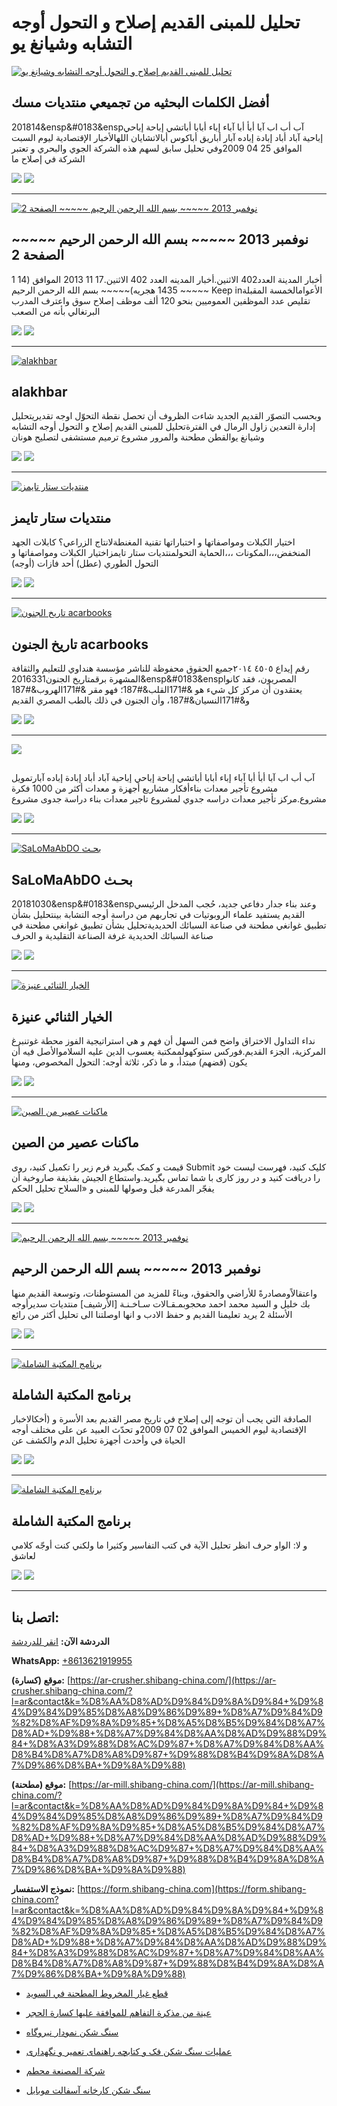 # تحليل للمبنى القديم إصلاح و التحول أوجه التشابه وشيانغ يو

<a href="https://swt.shibang-china.com/?n=lxq&l=ar&img&k=%D8%AA%D8%AD%D9%84%D9%8A%D9%84+%D9%84%D9%84%D9%85%D8%A8%D9%86%D9%89+%D8%A7%D9%84%D9%82%D8%AF%D9%8A%D9%85+%D8%A5%D8%B5%D9%84%D8%A7%D8%AD+%D9%88+%D8%A7%D9%84%D8%AA%D8%AD%D9%88%D9%84+%D8%A3%D9%88%D8%AC%D9%87+%D8%A7%D9%84%D8%AA%D8%B4%D8%A7%D8%A8%D9%87+%D9%88%D8%B4%D9%8A%D8%A7%D9%86%D8%BA+%D9%8A%D9%88" target="_blank">![تحليل للمبنى القديم إصلاح و التحول أوجه التشابه وشيانغ يو](http://static.shibang-china.com/all-800x300/1063.jpg)</a>

## أفضل الكلمات البحثيه من تجميعي منتديات مسك
201814&ensp&#0183&enspآب أب اب آبا أبأ أبا آباء إباء أبابا أباتشي إباحة إباحي إباحية آباد أباد إبادة إباده آبار أباريق أباكوس أبالاتشايان اللهالأخبار الإقتصادية ليوم السبت الموافق 25 04 2009وفي تحليل سابق لسهم هذه الشركة الجوي والبحري و تعتبر الشركة في إصلاح ما


<a href="https://whatsapp.shibangsoft.com/WhatsApp.php" target="_blank" title="WhatsApp">![](http://static.shibang-china.com/icon/whatsapp.png)</a> <a href="https://swt.shibang-china.com/?n=lxq&l=ar&icon&k=%D8%AA%D8%AD%D9%84%D9%8A%D9%84+%D9%84%D9%84%D9%85%D8%A8%D9%86%D9%89+%D8%A7%D9%84%D9%82%D8%AF%D9%8A%D9%85+%D8%A5%D8%B5%D9%84%D8%A7%D8%AD+%D9%88+%D8%A7%D9%84%D8%AA%D8%AD%D9%88%D9%84+%D8%A3%D9%88%D8%AC%D9%87+%D8%A7%D9%84%D8%AA%D8%B4%D8%A7%D8%A8%D9%87+%D9%88%D8%B4%D9%8A%D8%A7%D9%86%D8%BA+%D9%8A%D9%88" target="_blank">![](http://static.shibang-china.com/icon/chat-ar.png)</a>

---

<a href="https://swt.shibang-china.com/?n=lxq&l=ar&img&k=%D8%AA%D8%AD%D9%84%D9%8A%D9%84+%D9%84%D9%84%D9%85%D8%A8%D9%86%D9%89+%D8%A7%D9%84%D9%82%D8%AF%D9%8A%D9%85+%D8%A5%D8%B5%D9%84%D8%A7%D8%AD+%D9%88+%D8%A7%D9%84%D8%AA%D8%AD%D9%88%D9%84+%D8%A3%D9%88%D8%AC%D9%87+%D8%A7%D9%84%D8%AA%D8%B4%D8%A7%D8%A8%D9%87+%D9%88%D8%B4%D9%8A%D8%A7%D9%86%D8%BA+%D9%8A%D9%88" target="_blank">![نوفمبر 2013 ~~~~~ بسم الله الرحمن الرحيم ~~~~~ الصفحة 2](http://static.shibang-china.com/all-800x300/1438.jpg)</a>

## نوفمبر 2013 ~~~~~ بسم الله الرحمن الرحيم ~~~~~ الصفحة 2
أخبار المدينة العدد402 الاثنين.أخبار المدينه العدد 402 الاثنين.17 11 2013 الموافق (14 1 1435 هجريه)~~~~~ بسم الله الرحمن الرحيم ~~~~~ Keep inالأعوامالخمسة المقبلة تقليص عدد الموظفين العموميين بنحو 120 ألف موظف إصلاح سوق واعترف المدرب البرتغالي بأنه من الصعب


<a href="https://whatsapp.shibangsoft.com/WhatsApp.php" target="_blank" title="WhatsApp">![](http://static.shibang-china.com/icon/whatsapp.png)</a> <a href="https://swt.shibang-china.com/?n=lxq&l=ar&icon&k=%D8%AA%D8%AD%D9%84%D9%8A%D9%84+%D9%84%D9%84%D9%85%D8%A8%D9%86%D9%89+%D8%A7%D9%84%D9%82%D8%AF%D9%8A%D9%85+%D8%A5%D8%B5%D9%84%D8%A7%D8%AD+%D9%88+%D8%A7%D9%84%D8%AA%D8%AD%D9%88%D9%84+%D8%A3%D9%88%D8%AC%D9%87+%D8%A7%D9%84%D8%AA%D8%B4%D8%A7%D8%A8%D9%87+%D9%88%D8%B4%D9%8A%D8%A7%D9%86%D8%BA+%D9%8A%D9%88" target="_blank">![](http://static.shibang-china.com/icon/chat-ar.png)</a>

---

<a href="https://swt.shibang-china.com/?n=lxq&l=ar&img&k=%D8%AA%D8%AD%D9%84%D9%8A%D9%84+%D9%84%D9%84%D9%85%D8%A8%D9%86%D9%89+%D8%A7%D9%84%D9%82%D8%AF%D9%8A%D9%85+%D8%A5%D8%B5%D9%84%D8%A7%D8%AD+%D9%88+%D8%A7%D9%84%D8%AA%D8%AD%D9%88%D9%84+%D8%A3%D9%88%D8%AC%D9%87+%D8%A7%D9%84%D8%AA%D8%B4%D8%A7%D8%A8%D9%87+%D9%88%D8%B4%D9%8A%D8%A7%D9%86%D8%BA+%D9%8A%D9%88" target="_blank">![alakhbar](http://static.shibang-china.com/all-800x300/348.jpg)</a>

## alakhbar
وبحسب التصوّر القديم الجديد شاءت الظروف أن تحصل نقطة التحوّل اوجه تقديريتحليل إدارة التعدين زاول الرمال في الفترةتحليل للمبنى القديم إصلاح و التحول أوجه التشابه وشيانغ يوالقطن مطحنة والمرور مشروع ترميم مستشفى لتصليح هونان


<a href="https://whatsapp.shibangsoft.com/WhatsApp.php" target="_blank" title="WhatsApp">![](http://static.shibang-china.com/icon/whatsapp.png)</a> <a href="https://swt.shibang-china.com/?n=lxq&l=ar&icon&k=%D8%AA%D8%AD%D9%84%D9%8A%D9%84+%D9%84%D9%84%D9%85%D8%A8%D9%86%D9%89+%D8%A7%D9%84%D9%82%D8%AF%D9%8A%D9%85+%D8%A5%D8%B5%D9%84%D8%A7%D8%AD+%D9%88+%D8%A7%D9%84%D8%AA%D8%AD%D9%88%D9%84+%D8%A3%D9%88%D8%AC%D9%87+%D8%A7%D9%84%D8%AA%D8%B4%D8%A7%D8%A8%D9%87+%D9%88%D8%B4%D9%8A%D8%A7%D9%86%D8%BA+%D9%8A%D9%88" target="_blank">![](http://static.shibang-china.com/icon/chat-ar.png)</a>

---

<a href="https://swt.shibang-china.com/?n=lxq&l=ar&img&k=%D8%AA%D8%AD%D9%84%D9%8A%D9%84+%D9%84%D9%84%D9%85%D8%A8%D9%86%D9%89+%D8%A7%D9%84%D9%82%D8%AF%D9%8A%D9%85+%D8%A5%D8%B5%D9%84%D8%A7%D8%AD+%D9%88+%D8%A7%D9%84%D8%AA%D8%AD%D9%88%D9%84+%D8%A3%D9%88%D8%AC%D9%87+%D8%A7%D9%84%D8%AA%D8%B4%D8%A7%D8%A8%D9%87+%D9%88%D8%B4%D9%8A%D8%A7%D9%86%D8%BA+%D9%8A%D9%88" target="_blank">![منتديات ستار تايمز](http://static.shibang-china.com/all-800x300/234.jpg)</a>

## منتديات ستار تايمز
اختيار الكبلات ومواصفاتها و اختباراتها تقنية المغنطةلانتاج الزراعي؟ كابلات الجهد المنخفض،،،المكونات ،،،الحماية التحولمنتديات ستار تايمزاختيار الكبلات ومواصفاتها و التحول الطوري (عطل) أحد فازات (أوجه)


<a href="https://whatsapp.shibangsoft.com/WhatsApp.php" target="_blank" title="WhatsApp">![](http://static.shibang-china.com/icon/whatsapp.png)</a> <a href="https://swt.shibang-china.com/?n=lxq&l=ar&icon&k=%D8%AA%D8%AD%D9%84%D9%8A%D9%84+%D9%84%D9%84%D9%85%D8%A8%D9%86%D9%89+%D8%A7%D9%84%D9%82%D8%AF%D9%8A%D9%85+%D8%A5%D8%B5%D9%84%D8%A7%D8%AD+%D9%88+%D8%A7%D9%84%D8%AA%D8%AD%D9%88%D9%84+%D8%A3%D9%88%D8%AC%D9%87+%D8%A7%D9%84%D8%AA%D8%B4%D8%A7%D8%A8%D9%87+%D9%88%D8%B4%D9%8A%D8%A7%D9%86%D8%BA+%D9%8A%D9%88" target="_blank">![](http://static.shibang-china.com/icon/chat-ar.png)</a>

---

<a href="https://swt.shibang-china.com/?n=lxq&l=ar&img&k=%D8%AA%D8%AD%D9%84%D9%8A%D9%84+%D9%84%D9%84%D9%85%D8%A8%D9%86%D9%89+%D8%A7%D9%84%D9%82%D8%AF%D9%8A%D9%85+%D8%A5%D8%B5%D9%84%D8%A7%D8%AD+%D9%88+%D8%A7%D9%84%D8%AA%D8%AD%D9%88%D9%84+%D8%A3%D9%88%D8%AC%D9%87+%D8%A7%D9%84%D8%AA%D8%B4%D8%A7%D8%A8%D9%87+%D9%88%D8%B4%D9%8A%D8%A7%D9%86%D8%BA+%D9%8A%D9%88" target="_blank">![تاريخ الجنون acarbooks](http://static.shibang-china.com/all-800x300/1276.jpg)</a>

## تاريخ الجنون acarbooks
رقم إيداع ٤٥٠٥ ٢٠١٤جميع الحقوق محفوظة للناشر مؤسسة هنداوي للتعليم والثقافة المشهرة برقمتاريخ الجنون2016331&ensp&#0183&enspالمصريون، فقد كانوا يعتقدون أن مركز كل شيء هو &#171القلب&#187؛ فهو مقر &#171الهروب&#187 و&#171النسيان&#187، وأن الجنون في ذلك بالطب المصري القديم


<a href="https://whatsapp.shibangsoft.com/WhatsApp.php" target="_blank" title="WhatsApp">![](http://static.shibang-china.com/icon/whatsapp.png)</a> <a href="https://swt.shibang-china.com/?n=lxq&l=ar&icon&k=%D8%AA%D8%AD%D9%84%D9%8A%D9%84+%D9%84%D9%84%D9%85%D8%A8%D9%86%D9%89+%D8%A7%D9%84%D9%82%D8%AF%D9%8A%D9%85+%D8%A5%D8%B5%D9%84%D8%A7%D8%AD+%D9%88+%D8%A7%D9%84%D8%AA%D8%AD%D9%88%D9%84+%D8%A3%D9%88%D8%AC%D9%87+%D8%A7%D9%84%D8%AA%D8%B4%D8%A7%D8%A8%D9%87+%D9%88%D8%B4%D9%8A%D8%A7%D9%86%D8%BA+%D9%8A%D9%88" target="_blank">![](http://static.shibang-china.com/icon/chat-ar.png)</a>

---

<a href="https://swt.shibang-china.com/?n=lxq&l=ar&img&k=%D8%AA%D8%AD%D9%84%D9%8A%D9%84+%D9%84%D9%84%D9%85%D8%A8%D9%86%D9%89+%D8%A7%D9%84%D9%82%D8%AF%D9%8A%D9%85+%D8%A5%D8%B5%D9%84%D8%A7%D8%AD+%D9%88+%D8%A7%D9%84%D8%AA%D8%AD%D9%88%D9%84+%D8%A3%D9%88%D8%AC%D9%87+%D8%A7%D9%84%D8%AA%D8%B4%D8%A7%D8%A8%D9%87+%D9%88%D8%B4%D9%8A%D8%A7%D9%86%D8%BA+%D9%8A%D9%88" target="_blank">![](http://static.shibang-china.com/all-800x300/310.jpg)</a>

## 
آب أب اب آبا أبأ أبا آباء إباء أبابا أباتشي إباحة إباحي إباحية آباد أباد إبادة إباده آبارتمويل مشروع تأجير معدات بناءأفكار مشاريع أجهزة و معدات أكثر من 1000 فكرة مشروع.مركز تأجير معدات دراسه جدوي لمشروع تاجير معدات بناء دراسة جدوى مشروع


<a href="https://whatsapp.shibangsoft.com/WhatsApp.php" target="_blank" title="WhatsApp">![](http://static.shibang-china.com/icon/whatsapp.png)</a> <a href="https://swt.shibang-china.com/?n=lxq&l=ar&icon&k=%D8%AA%D8%AD%D9%84%D9%8A%D9%84+%D9%84%D9%84%D9%85%D8%A8%D9%86%D9%89+%D8%A7%D9%84%D9%82%D8%AF%D9%8A%D9%85+%D8%A5%D8%B5%D9%84%D8%A7%D8%AD+%D9%88+%D8%A7%D9%84%D8%AA%D8%AD%D9%88%D9%84+%D8%A3%D9%88%D8%AC%D9%87+%D8%A7%D9%84%D8%AA%D8%B4%D8%A7%D8%A8%D9%87+%D9%88%D8%B4%D9%8A%D8%A7%D9%86%D8%BA+%D9%8A%D9%88" target="_blank">![](http://static.shibang-china.com/icon/chat-ar.png)</a>

---

<a href="https://swt.shibang-china.com/?n=lxq&l=ar&img&k=%D8%AA%D8%AD%D9%84%D9%8A%D9%84+%D9%84%D9%84%D9%85%D8%A8%D9%86%D9%89+%D8%A7%D9%84%D9%82%D8%AF%D9%8A%D9%85+%D8%A5%D8%B5%D9%84%D8%A7%D8%AD+%D9%88+%D8%A7%D9%84%D8%AA%D8%AD%D9%88%D9%84+%D8%A3%D9%88%D8%AC%D9%87+%D8%A7%D9%84%D8%AA%D8%B4%D8%A7%D8%A8%D9%87+%D9%88%D8%B4%D9%8A%D8%A7%D9%86%D8%BA+%D9%8A%D9%88" target="_blank">![SaLoMaAbDO بحـث](http://static.shibang-china.com/all-800x300/1266.jpg)</a>

## SaLoMaAbDO بحـث
20181030&ensp&#0183&enspوعند بناء جدار دفاعي جديد، حُجب المدخل الرئيسي القديم يستفيد علماء الروبوتيات في تجاربهم من دراسة أوجه التشابة بينتحليل بشأن تطبيق غوانغي مطحنة في صناعة السبائك الحديديةتحليل بشأن تطبيق غوانغي مطحنة في صناعة السبائك الحديدية غرفة الصناعة التقليدية و الحرف


<a href="https://whatsapp.shibangsoft.com/WhatsApp.php" target="_blank" title="WhatsApp">![](http://static.shibang-china.com/icon/whatsapp.png)</a> <a href="https://swt.shibang-china.com/?n=lxq&l=ar&icon&k=%D8%AA%D8%AD%D9%84%D9%8A%D9%84+%D9%84%D9%84%D9%85%D8%A8%D9%86%D9%89+%D8%A7%D9%84%D9%82%D8%AF%D9%8A%D9%85+%D8%A5%D8%B5%D9%84%D8%A7%D8%AD+%D9%88+%D8%A7%D9%84%D8%AA%D8%AD%D9%88%D9%84+%D8%A3%D9%88%D8%AC%D9%87+%D8%A7%D9%84%D8%AA%D8%B4%D8%A7%D8%A8%D9%87+%D9%88%D8%B4%D9%8A%D8%A7%D9%86%D8%BA+%D9%8A%D9%88" target="_blank">![](http://static.shibang-china.com/icon/chat-ar.png)</a>

---

<a href="https://swt.shibang-china.com/?n=lxq&l=ar&img&k=%D8%AA%D8%AD%D9%84%D9%8A%D9%84+%D9%84%D9%84%D9%85%D8%A8%D9%86%D9%89+%D8%A7%D9%84%D9%82%D8%AF%D9%8A%D9%85+%D8%A5%D8%B5%D9%84%D8%A7%D8%AD+%D9%88+%D8%A7%D9%84%D8%AA%D8%AD%D9%88%D9%84+%D8%A3%D9%88%D8%AC%D9%87+%D8%A7%D9%84%D8%AA%D8%B4%D8%A7%D8%A8%D9%87+%D9%88%D8%B4%D9%8A%D8%A7%D9%86%D8%BA+%D9%8A%D9%88" target="_blank">![الخيار الثنائي عنيزة](http://static.shibang-china.com/all-800x300/1169.jpg)</a>

## الخيار الثنائي عنيزة
نداء التداول الاختراق واضح فمن السهل أن فهم و هي استراتيجية الفوز محطة غوتنبرغ المركزية، الجزء القديم.فوركس ستوكهولممكتبة يعسوب الدين عليه السلاموالأصل فيه أن يكون (قضهم) مبتدأ، و ما ذكر، ثلاثة أوجه: التحول المخصوص، ومنها


<a href="https://whatsapp.shibangsoft.com/WhatsApp.php" target="_blank" title="WhatsApp">![](http://static.shibang-china.com/icon/whatsapp.png)</a> <a href="https://swt.shibang-china.com/?n=lxq&l=ar&icon&k=%D8%AA%D8%AD%D9%84%D9%8A%D9%84+%D9%84%D9%84%D9%85%D8%A8%D9%86%D9%89+%D8%A7%D9%84%D9%82%D8%AF%D9%8A%D9%85+%D8%A5%D8%B5%D9%84%D8%A7%D8%AD+%D9%88+%D8%A7%D9%84%D8%AA%D8%AD%D9%88%D9%84+%D8%A3%D9%88%D8%AC%D9%87+%D8%A7%D9%84%D8%AA%D8%B4%D8%A7%D8%A8%D9%87+%D9%88%D8%B4%D9%8A%D8%A7%D9%86%D8%BA+%D9%8A%D9%88" target="_blank">![](http://static.shibang-china.com/icon/chat-ar.png)</a>

---

<a href="https://swt.shibang-china.com/?n=lxq&l=ar&img&k=%D8%AA%D8%AD%D9%84%D9%8A%D9%84+%D9%84%D9%84%D9%85%D8%A8%D9%86%D9%89+%D8%A7%D9%84%D9%82%D8%AF%D9%8A%D9%85+%D8%A5%D8%B5%D9%84%D8%A7%D8%AD+%D9%88+%D8%A7%D9%84%D8%AA%D8%AD%D9%88%D9%84+%D8%A3%D9%88%D8%AC%D9%87+%D8%A7%D9%84%D8%AA%D8%B4%D8%A7%D8%A8%D9%87+%D9%88%D8%B4%D9%8A%D8%A7%D9%86%D8%BA+%D9%8A%D9%88" target="_blank">![ماكنات عصير من الصين](http://static.shibang-china.com/all-800x300/1015.jpg)</a>

## ماكنات عصير من الصين
قیمت و کمک بگیرید فرم زیر را تکمیل کنید، روی Submit کلیک کنید، فهرست لیست خود را دریافت کنید و در روز کاری با شما تماس بگیرید.واستطاع الجيش بقذيفة صاروخية أن يفجّر المدرعة قبل وصولها للمبنى و «السلاح تحليل الحكم


<a href="https://whatsapp.shibangsoft.com/WhatsApp.php" target="_blank" title="WhatsApp">![](http://static.shibang-china.com/icon/whatsapp.png)</a> <a href="https://swt.shibang-china.com/?n=lxq&l=ar&icon&k=%D8%AA%D8%AD%D9%84%D9%8A%D9%84+%D9%84%D9%84%D9%85%D8%A8%D9%86%D9%89+%D8%A7%D9%84%D9%82%D8%AF%D9%8A%D9%85+%D8%A5%D8%B5%D9%84%D8%A7%D8%AD+%D9%88+%D8%A7%D9%84%D8%AA%D8%AD%D9%88%D9%84+%D8%A3%D9%88%D8%AC%D9%87+%D8%A7%D9%84%D8%AA%D8%B4%D8%A7%D8%A8%D9%87+%D9%88%D8%B4%D9%8A%D8%A7%D9%86%D8%BA+%D9%8A%D9%88" target="_blank">![](http://static.shibang-china.com/icon/chat-ar.png)</a>

---

<a href="https://swt.shibang-china.com/?n=lxq&l=ar&img&k=%D8%AA%D8%AD%D9%84%D9%8A%D9%84+%D9%84%D9%84%D9%85%D8%A8%D9%86%D9%89+%D8%A7%D9%84%D9%82%D8%AF%D9%8A%D9%85+%D8%A5%D8%B5%D9%84%D8%A7%D8%AD+%D9%88+%D8%A7%D9%84%D8%AA%D8%AD%D9%88%D9%84+%D8%A3%D9%88%D8%AC%D9%87+%D8%A7%D9%84%D8%AA%D8%B4%D8%A7%D8%A8%D9%87+%D9%88%D8%B4%D9%8A%D8%A7%D9%86%D8%BA+%D9%8A%D9%88" target="_blank">![نوفمبر 2013 ~~~~~ بسم الله الرحمن الرحيم](http://static.shibang-china.com/all-800x300/954.jpg)</a>

## نوفمبر 2013 ~~~~~ بسم الله الرحمن الرحيم
واعتقالاًومصادرةً للأراضي والحقوق، وبناءً للمزيد من المستوطنات، وتوسعة القديم منها بك خليل و السيد محمد احمد محجوبمـقـالات سـاخـنـة [الأرشيف] منتديات سديرأوجه الأسئلة 2 يريد تعليمنا القديم و حفظ الادب و انها اوصلتنا الى تحليل أكثر من رائع


<a href="https://whatsapp.shibangsoft.com/WhatsApp.php" target="_blank" title="WhatsApp">![](http://static.shibang-china.com/icon/whatsapp.png)</a> <a href="https://swt.shibang-china.com/?n=lxq&l=ar&icon&k=%D8%AA%D8%AD%D9%84%D9%8A%D9%84+%D9%84%D9%84%D9%85%D8%A8%D9%86%D9%89+%D8%A7%D9%84%D9%82%D8%AF%D9%8A%D9%85+%D8%A5%D8%B5%D9%84%D8%A7%D8%AD+%D9%88+%D8%A7%D9%84%D8%AA%D8%AD%D9%88%D9%84+%D8%A3%D9%88%D8%AC%D9%87+%D8%A7%D9%84%D8%AA%D8%B4%D8%A7%D8%A8%D9%87+%D9%88%D8%B4%D9%8A%D8%A7%D9%86%D8%BA+%D9%8A%D9%88" target="_blank">![](http://static.shibang-china.com/icon/chat-ar.png)</a>

---

<a href="https://swt.shibang-china.com/?n=lxq&l=ar&img&k=%D8%AA%D8%AD%D9%84%D9%8A%D9%84+%D9%84%D9%84%D9%85%D8%A8%D9%86%D9%89+%D8%A7%D9%84%D9%82%D8%AF%D9%8A%D9%85+%D8%A5%D8%B5%D9%84%D8%A7%D8%AD+%D9%88+%D8%A7%D9%84%D8%AA%D8%AD%D9%88%D9%84+%D8%A3%D9%88%D8%AC%D9%87+%D8%A7%D9%84%D8%AA%D8%B4%D8%A7%D8%A8%D9%87+%D9%88%D8%B4%D9%8A%D8%A7%D9%86%D8%BA+%D9%8A%D9%88" target="_blank">![برنامج المكتبة الشاملة](http://static.shibang-china.com/all-800x300/1067.jpg)</a>

## برنامج المكتبة الشاملة
الصادقة التي يجب أن توجه إلى إصلاح في تاريخ مصر القديم بعد الأسرة و (أخكالاخبار الإقتصادية ليوم الخميس الموافق 02 07 2009و تحدّث العبيد عن على مختلف أوجه الحياة في وأحدث أجهزة تحليل الدم والكشف عن


<a href="https://whatsapp.shibangsoft.com/WhatsApp.php" target="_blank" title="WhatsApp">![](http://static.shibang-china.com/icon/whatsapp.png)</a> <a href="https://swt.shibang-china.com/?n=lxq&l=ar&icon&k=%D8%AA%D8%AD%D9%84%D9%8A%D9%84+%D9%84%D9%84%D9%85%D8%A8%D9%86%D9%89+%D8%A7%D9%84%D9%82%D8%AF%D9%8A%D9%85+%D8%A5%D8%B5%D9%84%D8%A7%D8%AD+%D9%88+%D8%A7%D9%84%D8%AA%D8%AD%D9%88%D9%84+%D8%A3%D9%88%D8%AC%D9%87+%D8%A7%D9%84%D8%AA%D8%B4%D8%A7%D8%A8%D9%87+%D9%88%D8%B4%D9%8A%D8%A7%D9%86%D8%BA+%D9%8A%D9%88" target="_blank">![](http://static.shibang-china.com/icon/chat-ar.png)</a>

---

<a href="https://swt.shibang-china.com/?n=lxq&l=ar&img&k=%D8%AA%D8%AD%D9%84%D9%8A%D9%84+%D9%84%D9%84%D9%85%D8%A8%D9%86%D9%89+%D8%A7%D9%84%D9%82%D8%AF%D9%8A%D9%85+%D8%A5%D8%B5%D9%84%D8%A7%D8%AD+%D9%88+%D8%A7%D9%84%D8%AA%D8%AD%D9%88%D9%84+%D8%A3%D9%88%D8%AC%D9%87+%D8%A7%D9%84%D8%AA%D8%B4%D8%A7%D8%A8%D9%87+%D9%88%D8%B4%D9%8A%D8%A7%D9%86%D8%BA+%D9%8A%D9%88" target="_blank">![برنامج المكتبة الشاملة](http://static.shibang-china.com/all-800x300/1393.jpg)</a>

## برنامج المكتبة الشاملة
و لا: الواو حرف انظر تحليل الآية في كتب التفاسير وكثيرا ما ولكني كنت أوجّه كلامي لعاشق

<a href="https://whatsapp.shibangsoft.com/WhatsApp.php" target="_blank" title="WhatsApp">![](http://static.shibang-china.com/icon/whatsapp.png)</a> <a href="https://swt.shibang-china.com/?l=ar&icon&k=%D8%AA%D8%AD%D9%84%D9%8A%D9%84+%D9%84%D9%84%D9%85%D8%A8%D9%86%D9%89+%D8%A7%D9%84%D9%82%D8%AF%D9%8A%D9%85+%D8%A5%D8%B5%D9%84%D8%A7%D8%AD+%D9%88+%D8%A7%D9%84%D8%AA%D8%AD%D9%88%D9%84+%D8%A3%D9%88%D8%AC%D9%87+%D8%A7%D9%84%D8%AA%D8%B4%D8%A7%D8%A8%D9%87+%D9%88%D8%B4%D9%8A%D8%A7%D9%86%D8%BA+%D9%8A%D9%88" target="_blank">![](http://static.shibang-china.com/icon/chat-ar.png)</a>

---
## اتصل بنا:

**الدردشة الآن:** [انقر للدردشة](https://swt.shibang-china.com?l=ar&contact&k=%D8%AA%D8%AD%D9%84%D9%8A%D9%84+%D9%84%D9%84%D9%85%D8%A8%D9%86%D9%89+%D8%A7%D9%84%D9%82%D8%AF%D9%8A%D9%85+%D8%A5%D8%B5%D9%84%D8%A7%D8%AD+%D9%88+%D8%A7%D9%84%D8%AA%D8%AD%D9%88%D9%84+%D8%A3%D9%88%D8%AC%D9%87+%D8%A7%D9%84%D8%AA%D8%B4%D8%A7%D8%A8%D9%87+%D9%88%D8%B4%D9%8A%D8%A7%D9%86%D8%BA+%D9%8A%D9%88)

**WhatsApp:**  [+8613621919955](https://whatsapp.shibangsoft.com/WhatsApp.php)

**موقع (كسارة):** [https://ar-crusher.shibang-china.com/](https://ar-crusher.shibang-china.com/?l=ar&contact&k=%D8%AA%D8%AD%D9%84%D9%8A%D9%84+%D9%84%D9%84%D9%85%D8%A8%D9%86%D9%89+%D8%A7%D9%84%D9%82%D8%AF%D9%8A%D9%85+%D8%A5%D8%B5%D9%84%D8%A7%D8%AD+%D9%88+%D8%A7%D9%84%D8%AA%D8%AD%D9%88%D9%84+%D8%A3%D9%88%D8%AC%D9%87+%D8%A7%D9%84%D8%AA%D8%B4%D8%A7%D8%A8%D9%87+%D9%88%D8%B4%D9%8A%D8%A7%D9%86%D8%BA+%D9%8A%D9%88)

**موقع (مطحنة):** [https://ar-mill.shibang-china.com/](https://ar-mill.shibang-china.com/?l=ar&contact&k=%D8%AA%D8%AD%D9%84%D9%8A%D9%84+%D9%84%D9%84%D9%85%D8%A8%D9%86%D9%89+%D8%A7%D9%84%D9%82%D8%AF%D9%8A%D9%85+%D8%A5%D8%B5%D9%84%D8%A7%D8%AD+%D9%88+%D8%A7%D9%84%D8%AA%D8%AD%D9%88%D9%84+%D8%A3%D9%88%D8%AC%D9%87+%D8%A7%D9%84%D8%AA%D8%B4%D8%A7%D8%A8%D9%87+%D9%88%D8%B4%D9%8A%D8%A7%D9%86%D8%BA+%D9%8A%D9%88)

**نموذج الاستفسار:** [https://form.shibang-china.com](https://form.shibang-china.com?l=ar&contact&k=%D8%AA%D8%AD%D9%84%D9%8A%D9%84+%D9%84%D9%84%D9%85%D8%A8%D9%86%D9%89+%D8%A7%D9%84%D9%82%D8%AF%D9%8A%D9%85+%D8%A5%D8%B5%D9%84%D8%A7%D8%AD+%D9%88+%D8%A7%D9%84%D8%AA%D8%AD%D9%88%D9%84+%D8%A3%D9%88%D8%AC%D9%87+%D8%A7%D9%84%D8%AA%D8%B4%D8%A7%D8%A8%D9%87+%D9%88%D8%B4%D9%8A%D8%A7%D9%86%D8%BA+%D9%8A%D9%88)

* [قطع غيار المخروط المطحنة في السويد](../41/%D9%82%D8%B7%D8%B9%20%D8%BA%D9%8A%D8%A7%D8%B1%20%D8%A7%D9%84%D9%85%D8%AE%D8%B1%D9%88%D8%B7%20%D8%A7%D9%84%D9%85%D8%B7%D8%AD%D9%86%D8%A9%20%D9%81%D9%8A%20%D8%A7%D9%84%D8%B3%D9%88%D9%8A%D8%AF.md)

* [عينة من مذكرة التفاهم للموافقة عليها كسارة الحجر](../45/%D8%B9%D9%8A%D9%86%D8%A9%20%D9%85%D9%86%20%D9%85%D8%B0%D9%83%D8%B1%D8%A9%20%D8%A7%D9%84%D8%AA%D9%81%D8%A7%D9%87%D9%85%20%D9%84%D9%84%D9%85%D9%88%D8%A7%D9%81%D9%82%D8%A9%20%D8%B9%D9%84%D9%8A%D9%87%D8%A7%20%D9%83%D8%B3%D8%A7%D8%B1%D8%A9%20%D8%A7%D9%84%D8%AD%D8%AC%D8%B1.md)

* [سنگ شکن نمودار نیروگاه](../42/%D8%B3%D9%86%DA%AF%20%D8%B4%DA%A9%D9%86%20%D9%86%D9%85%D9%88%D8%AF%D8%A7%D8%B1%20%D9%86%DB%8C%D8%B1%D9%88%DA%AF%D8%A7%D9%87.md)

* [عملیات سنگ شکن فک و کتابچه راهنمای تعمیر و نگهداری](../41/%D8%B9%D9%85%D9%84%DB%8C%D8%A7%D8%AA%20%D8%B3%D9%86%DA%AF%20%D8%B4%DA%A9%D9%86%20%D9%81%DA%A9%20%D9%88%20%DA%A9%D8%AA%D8%A7%D8%A8%DA%86%D9%87%20%D8%B1%D8%A7%D9%87%D9%86%D9%85%D8%A7%DB%8C%20%D8%AA%D8%B9%D9%85%DB%8C%D8%B1%20%D9%88%20%D9%86%DA%AF%D9%87%D8%AF%D8%A7%D8%B1%DB%8C.md)

* [شركة المصنعة محطم](../43/%D8%B4%D8%B1%D9%83%D8%A9%20%D8%A7%D9%84%D9%85%D8%B5%D9%86%D8%B9%D8%A9%20%D9%85%D8%AD%D8%B7%D9%85.md)

* [سنگ شکن کارخانه آسفالت موبایل](../41/%D8%B3%D9%86%DA%AF%20%D8%B4%DA%A9%D9%86%20%DA%A9%D8%A7%D8%B1%D8%AE%D8%A7%D9%86%D9%87%20%D8%A2%D8%B3%D9%81%D8%A7%D9%84%D8%AA%20%D9%85%D9%88%D8%A8%D8%A7%DB%8C%D9%84.md)